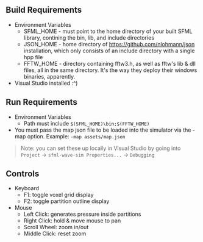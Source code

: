 ## Build Requirements
- Environment Variables
    * SFML_HOME - must point to the home directory of your built SFML library, contining the bin, lib, and include directories
    * JSON_HOME - home directory of https://github.com/nlohmann/json installation, which only consists of an include directory with a single hpp file
    * FFTW_HOME - directory containing fftw3.h, as well as fftw's lib & dll files, all in the same directory.  It's the way they deploy their windows binaries, apparently.
- Visual Studio installed :^)

## Run Requirements
- Environment Variables
    * Path must include `$(SFML_HOME)\bin;$(FFTW_HOME)`
- You must pass the map json file to be loaded into the simulator via the -map option. Example: `-map assets/map.json`

> Note: you can set these up locally in Visual Studio by going into `Project` -> `sfml-wave-sim Properties...` -> `Debugging`

## Controls
- Keyboard
    * F1: toggle voxel grid display
    * F2: toggle partition outline display
- Mouse
    * Left Click: generates pressure inside partitions
    * Right Click: hold & move mouse to pan
    * Scroll Wheel: zoom in/out
    * Middle Click: reset zoom
